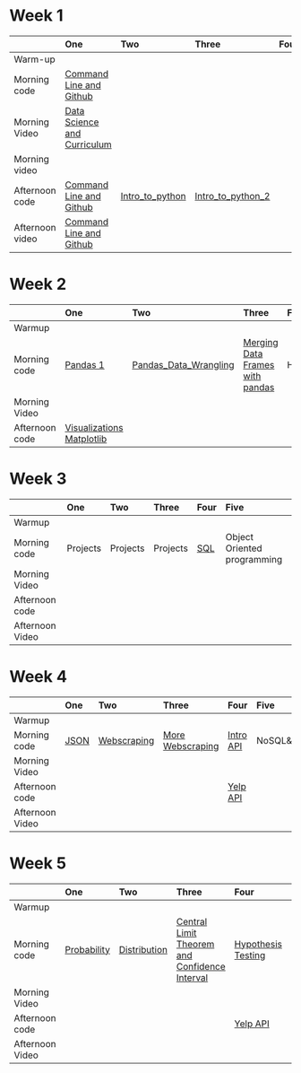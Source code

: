 # Week 1

|                 | One                                       | Two                                       | Three                                     | Four                                      | Five                                      |
|:----------------|:------------------------------------------|:------------------------------------------|:------------------------------------------|:------------------------------------------|:------------------------------------------|
| Warm-up | <a href=""> </a> | 
| Morning code | <a href="https://docs.google.com/presentation/d/10R5rWDcYKz3SkJPVmRIcGU2n51PPDbew-M68BYXdpbg/edit#slide=id.p"> Command Line and Github </a> <a href=""> </a> | <a href=""></a>  |
| Morning Video    | <a href="https://docs.google.com/presentation/d/10R5rWDcYKz3SkJPVmRIcGU2n51PPDbew-M68BYXdpbg/edit#slide=id.p"> Data Science and Curriculum </a>   <a href=""> </a> |   <a href=""></a>  | 
| Morning video   |
| Afternoon code  | <a href="https://docs.google.com/presentation/d/1vYjZ4P1Zxu5tzNfjY5V_UZ7PWiYxz5DylXIJSFraX9s/edit#slide=id.p"> Command Line and Github </a> <a href=""> </a> | <a href="https://github.com/learn-co-students/ds-atlanta-06_24_19/blob/master/module_1/Week_1/day_2_lecture_1_Intro_to_python/Intro-python-fundamentals.ipynb"> Intro_to_python </a>  <a href=""> </a> | <a href="https://github.com/learn-co-students/ds-atlanta-06_24_19/blob/master/module_1/Week_1/day_3_lecture_1_Intro_to_python_2/Intro-Python-Fundamentals-2.ipynb"> Intro_to_python_2 </a>  <a href=""> </a> |<a href=""></a>  | 
| Afternoon video | <a href="https://youtu.be/4SasbMIgBnc"> Command Line and Github </a>   <a href=""> </a> |   <a href=""></a> | | | |



# Week 2

|                 | One                                       | Two                                       | Three                                     | Four                                      | Five                                      |
|:----------------|:------------------------------------------|:------------------------------------------|:------------------------------------------|:------------------------------------------|:------------------------------------------|
| Warmup |
| Morning code|<a href="https://github.com/learn-co-students/ds-atlanta-06_24_19/blob/master/module_1/Week_2/day_1_manipulating_data_pandas/Manipulating%20data%20with%20Pandas.ipynb"> Pandas 1 </a>  <a href=""> </a>|<a href= "https://github.com/learn-co-students/ds-atlanta-06_24_19/blob/master/module_1/Week_2/day_2_Data_Wrangling_Python/Pandas_Data_Wrangling.ipynb"> Pandas_Data_Wrangling </a>  <a href=""> </a>|<a href= "https://github.com/learn-co-students/ds-atlanta-06_24_19/blob/master/module_1/Week_2/day_3_Merging_Data_Python/Merging%20DataFrames%20with%20pandas.ipynb"> Merging Data Frames with pandas </a> <a href=""> </a>|Holiday|<a href= "https://github.com/learn-co-students/ds-atlanta-06_24_19/blob/master/module_1/Week_2/day_4_visualizations_seaborn/Seaborn.ipynb"> Visualizations Seaborn </a> <a href=""> </a>
| Morning Video|
| Afternoon code|<a href= "https://github.com/learn-co-students/ds-atlanta-06_24_19/blob/master/module_1/Week_2/day_3_visualizations_matplotlib/matplotlib-intro.ipynb"> Visualizations Matplotlib </a> <a href=""> </a>|

# Week 3

|                 | One                                       | Two                                       | Three                                     | Four                                      | Five                                      |
|:----------------|:------------------------------------------|:------------------------------------------|:------------------------------------------|:------------------------------------------|:------------------------------------------|
| Warmup |
| Morning code| Projects|Projects|Projects|<a href= "https://github.com/learn-co-students/ds-atlanta-06_24_19/blob/master/module_2/week_01/day_1_intro_to_sql/SQL_day_one_solution_code%20.ipynb"> SQL </a> <a href=""> </a>|Object Oriented programming
| Morning Video|
| Afternoon code|
| Afternoon Video|

# Week 4

|                 | One                                       | Two                                       | Three                                     | Four                                      | Five                                      |
|:----------------|:------------------------------------------|:------------------------------------------|:------------------------------------------|:------------------------------------------|:------------------------------------------|
| Warmup |
| Morning code|<a href= "https://github.com/learn-co-students/ds-atlanta-06_24_19/blob/master/module_2/week_2/day_1/JSON.ipynb"> JSON </a> <a href=""> </a>|<a href= "https://github.com/learn-co-students/ds-atlanta-06_24_19/blob/master/module_2/week_2/day_2/Webscraping.ipynb"> Webscraping </a> <a href=""> </a>|<a href= "https://github.com/learn-co-students/ds-atlanta-06_24_19/blob/master/module_2/week_2/day_2/Webscraping.ipynb"> More Webscraping </a> <a href=""> </a>|<a href= "https://github.com/learn-co-students/ds-atlanta-06_24_19/blob/master/module_2/week_2/day_4/Introduction%20to%20API.ipynb"> Intro API </a> <a href=""> </a>|NoSQL&MONGO
| Morning Video|
| Afternoon code||||<a href="https://github.com/learn-co-students/ds-atlanta-06_24_19/blob/master/module_2/week_2/day_4/YELP%20API.ipynb"> Yelp API </a> <a href=""> </a>|
| Afternoon Video|

# Week 5

|                 | One                                       | Two                                       | Three                                     | Four                                      | Five                                      |
|:----------------|:------------------------------------------|:------------------------------------------|:------------------------------------------|:------------------------------------------|:------------------------------------------|
| Warmup |
| Morning code|<a href= "https://docs.google.com/presentation/d/1KXevq103NLDMCeuf-7bhCSQI_mxxru_fTXWDhq1Sty8/edit?usp=sharing"> Probability </a> <a href=""> </a>|<a href= "https://docs.google.com/presentation/d/1Pl5A-GgZI81BhAjGdwboMR0ZHLC7zNM93PzxTcwhN5E/edit#slide=id.g5def7a7899_0_50"> Distribution </a> <a href=""> </a>|<a href= "https://github.com/learn-co-students/ds-atlanta-06_24_19/blob/master/module_3/day_3/sampling-ATL.ipynb"> Central Limit Theorem and Confidence Interval </a> <a href=""> </a>|<a href= "https://github.com/learn-co-students/ds-atlanta-06_24_19/blob/master/module_3/day_4/Hypothesis%20Testing.pdf"> Hypothesis Testing </a> <a href=""> </a>|NoSQL&MONGO
| Morning Video|
| Afternoon code||||<a href="https://github.com/learn-co-students/ds-atlanta-06_24_19/blob/master/module_2/week_2/day_4/YELP%20API.ipynb"> Yelp API </a> <a href=""> </a>|
| Afternoon Video|

